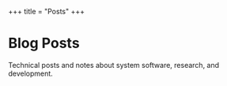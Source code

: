 +++
title = "Posts"
+++

# Blog Posts

Technical posts and notes about system software, research, and development.